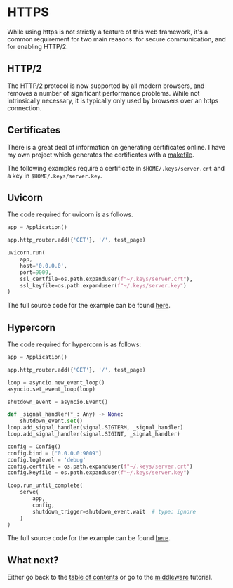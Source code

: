 # HTTPS

While using https is not strictly a feature of this web framework, it's a
common requirement for two main reasons: for secure communication, and for
enabling HTTP/2.

## HTTP/2

The HTTP/2 protocol is now supported by all modern browsers, and removes a
number of significant performance problems. While not intrinsically
necessary, it is typically only used by browsers over an https connection.

## Certificates

There is a great deal of information on generating certificates online. I have
my own project which generates the certificates with a 
[makefile](https://github.com/rob-blackbourn/ssl-certs).

The following examples require a certificate in `$HOME/.keys/server.crt` and a key
in `$HOME/.keys/server.key`.

## Uvicorn

The code required for uvicorn is as follows.

```python
app = Application()

app.http_router.add({'GET'}, '/', test_page)

uvicorn.run(
    app,
    host='0.0.0.0',
    port=9009,
    ssl_certfile=os.path.expanduser(f"~/.keys/server.crt"),
    ssl_keyfile=os.path.expanduser(f"~/.keys/server.key")
)
```

The full source code for the example can be found
[here](../examples/https_uvicorn.py).

## Hypercorn

The code required for hypercorn is as follows:

```python
app = Application()

app.http_router.add({'GET'}, '/', test_page)

loop = asyncio.new_event_loop()
asyncio.set_event_loop(loop)

shutdown_event = asyncio.Event()

def _signal_handler(*_: Any) -> None:
    shutdown_event.set()
loop.add_signal_handler(signal.SIGTERM, _signal_handler)
loop.add_signal_handler(signal.SIGINT, _signal_handler)

config = Config()
config.bind = ["0.0.0.0:9009"]
config.loglevel = 'debug'
config.certfile = os.path.expanduser(f"~/.keys/server.crt")
config.keyfile = os.path.expanduser(f"~/.keys/server.key")

loop.run_until_complete(
    serve(
        app,
        config,
        shutdown_trigger=shutdown_event.wait  # type: ignore
    )
)
```

The full source code for the example can be found
[here](../examples/https_hypercorn.py).

## What next?

Either go back to the [table of contents](index.md) or go
to the [middleware](middleware.md) tutorial.
